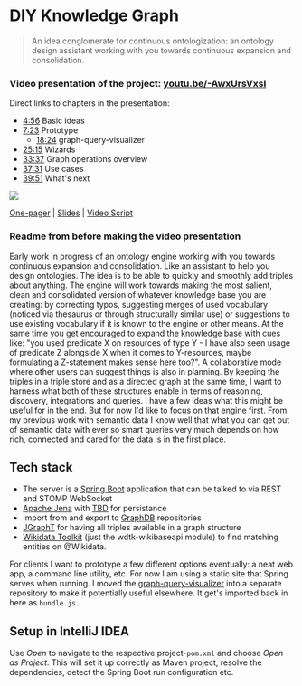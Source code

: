 # DIY Knowledge Graph
> An idea conglomerate for continuous ontologization: an ontology design assistant working with you towards continuous expansion and consolidation.

### Video presentation of the project: [youtu.be/-AwxUrsVxsI](https://youtu.be/-AwxUrsVxsI)

Direct links to chapters in the presentation:
- [4:56](https://youtu.be/-AwxUrsVxsI?t=296) Basic ideas
- [7:23](https://youtu.be/-AwxUrsVxsI?t=443) Prototype
  - [18:24](https://youtu.be/-AwxUrsVxsI?t=1104) graph-query-visualizer
- [25:15](https://youtu.be/-AwxUrsVxsI?t=1515) Wizards
- [33:37](https://youtu.be/-AwxUrsVxsI?t=2017) Graph operations overview
- [37:31](https://youtu.be/-AwxUrsVxsI?t=2251) Use cases
- [39:51](https://youtu.be/-AwxUrsVxsI?t=2391) What's next

<a href="https://youtu.be/-AwxUrsVxsI"><img src="https://user-images.githubusercontent.com/5141792/142049173-06e2213a-634f-4935-8418-6273ad8534d8.png"></a>
 
[One-pager](https://docs.google.com/document/d/1oFeoyaKU1pk_UaqobcYeuxGRNrhjDrPll8R-_co4xR8/edit?usp=sharing) | [Slides](https://docs.google.com/presentation/d/1-2TvOkOQuzK_5s9oh00t7KaHmwk38R_YrgscAnXNpqA/edit?usp=sharing) | [Video Script](https://docs.google.com/document/d/1rC8gi-aBkMEKHY9_RfVWvlpltHNxyaVO3MhI8JdPZ-I/edit?usp=sharing) 
 
### Readme from before making the video presentation
 
Early work in progress of an ontology engine working with you towards continuous expansion and consolidation. Like an assistant to help you design ontologies. The idea is to be able to quickly and smoothly add triples about anything. The engine will work towards making the most salient, clean and consolidated version of whatever knowledge base you are creating: by correcting typos, suggesting merges of used vocabulary (noticed via thesaurus or through structurally similar use) or suggestions to use existing vocabulary if it is known to the engine or other means. At the same time you get encouraged to expand the knowledge base with cues like: "you used predicate X on resources of type Y - I have also seen usage of predicate Z alongside X when it comes to Y-resources, maybe formulating a Z-statement makes sense here too?". A collaborative mode where other users can suggest things is also in planning. By keeping the triples in a triple store and as a directed graph at the same time, I want to harness what both of these structures enable in terms of reasoning, discovery, integrations and queries. I have a few ideas what this might be useful for in the end. But for now I'd like to focus on that engine first. From my previous work with semantic data I know well that what you can get out of semantic data with ever so smart queries very much depends on how rich, connected and cared for the data is in the first place.

## Tech stack

- The server is a [Spring Boot](https://spring.io/projects/spring-boot) application that can be talked to via REST and STOMP WebSocket
- [Apache Jena](https://jena.apache.org/) with [TBD](https://jena.apache.org/documentation/tdb/) for persistance
- Import from and export to [GraphDB](https://graphdb.ontotext.com/) repositories
- [JGraphT](https://jgrapht.org/) for having all triples available in a graph structure
- [Wikidata Toolkit](https://github.com/Wikidata/Wikidata-Toolkit) (just the wdtk-wikibaseapi module) to find matching entities on @Wikidata.

For clients I want to prototype a few different options eventually: a neat web app, a command line utility, etc. For now I am using a static site that Spring serves when running. I moved the [graph-query-visualizer](https://github.com/benjaminaaron/graph-query-visualizer) into a separate repository to make it potentially useful elsewhere. It get's imported back in here as `bundle.js`.

## Setup in IntelliJ IDEA

Use *Open* to navigate to the respective project-`pom.xml` and choose *Open as Project*. This will set it up correctly as Maven project, resolve the dependencies, detect the Spring Boot run configuration etc.
